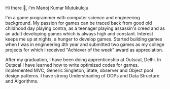 Hi there 👋, I'm Manoj Kumar Mutukuloju


I'm a game programmer with computer science and engineering background. My passion for games can be traced back from good old childhood day playing contra, as a teenager playing assassin's creed and as an adult developing games which is always high and constant. Interest keeps me up at nights, a hunger to develop games. Started building games when I was in engineering 4th year and submitted two games as my college projects for which I received "Achiever of the week" award as appreciation.


  After my graduation, I have been doing apprenticeship at Outscal, Delhi. In Outscal I have learned how to write optimized codes for games. Implemented MVC, Generic Singleton, State, observer and Object pool design patterns. I have strong Understnading of OOPs and Data Structure and Algorithms.
